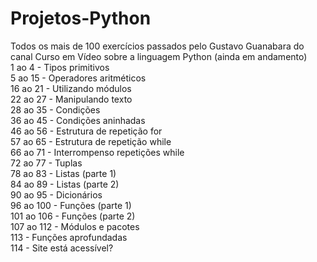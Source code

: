 # Projetos-Python
Todos os mais de 100 exercícios passados pelo Gustavo Guanabara do canal Curso em Vídeo sobre a linguagem Python (ainda em andamento) <br>
1 ao 4 - Tipos primitivos <br>
5 ao 15 - Operadores aritméticos <br>
16 ao 21 - Utilizando módulos <br>
22 ao 27 - Manipulando texto <br>
28 ao 35 - Condições <br>
36 ao 45 - Condições aninhadas <br>
46 ao 56 - Estrutura de repetição for <br>
57 ao 65 - Estrutura de repetição while <br>
66 ao 71 - Interrompenso repetições while <br>
72 ao 77 - Tuplas <br>
78 ao 83 - Listas (parte 1) <br>
84 ao 89 - Listas (parte 2) <br>
90 ao 95 - Dicionários <br>
96 ao 100 - Funções (parte 1) <br>
101 ao 106 - Funções (parte 2) <br>
107 ao 112 - Módulos e pacotes <br>
113 - Funções aprofundadas <br>
114 - Site está acessível? <br>
